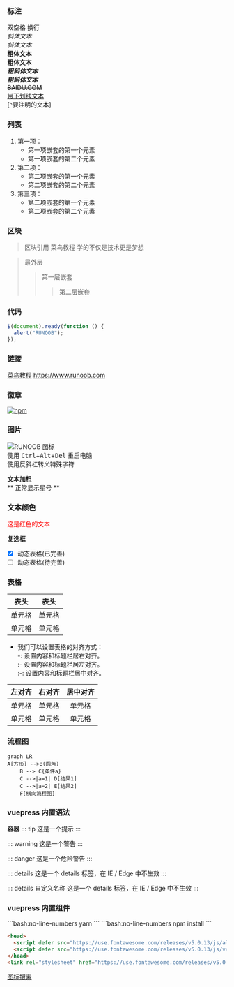 ### 标注

双空格 换行  
_斜体文本_  
_斜体文本_  
**粗体文本**  
**粗体文本**  
**_粗斜体文本_**  
**_粗斜体文本_**  
~~BAIDU.COM~~  
<u>带下划线文本</u>  
[^要注明的文本]

### 列表

1. 第一项：
   - 第一项嵌套的第一个元素
   - 第一项嵌套的第二个元素
2. 第二项：
   - 第二项嵌套的第一个元素
   - 第二项嵌套的第二个元素
3. 第三项：
   - 第二项嵌套的第一个元素
   - 第二项嵌套的第二个元素

### 区块

> 区块引用
> 菜鸟教程
> 学的不仅是技术更是梦想

> 最外层
>
> > 第一层嵌套
> >
> > > 第二层嵌套

### 代码

```javascript
$(document).ready(function () {
  alert("RUNOOB");
});
```

### 链接

[菜鸟教程](https://www.runoob.com)
<https://www.runoob.com>

### 徽章

[![npm](https://img.shields.io/npm/v/typescript-plugin-css-modules)](https://www.npmjs.com/package/typescript-plugin-css-modules)

### 图片

![RUNOOB 图标](图片地址)  
使用 <kbd>Ctrl</kbd>+<kbd>Alt</kbd>+<kbd>Del</kbd> 重启电脑  
 使用反斜杠转义特殊字符

**文本加粗**  
\*\* 正常显示星号 \*\*

### 文本颜色

<span style="color: red;">这是红色的文本</span>

**复选框**

- [x] 动态表格(已完善)
- [ ] 动态表格(待完善)

### 表格

| 表头   | 表头   |
| ------ | ------ |
| 单元格 | 单元格 |
| 单元格 | 单元格 |

- 我们可以设置表格的对齐方式：  
  -: 设置内容和标题栏居右对齐。  
  :- 设置内容和标题栏居左对齐。  
  :-: 设置内容和标题栏居中对齐。

| 左对齐 | 右对齐 | 居中对齐 |
| :----- | -----: | :------: |
| 单元格 | 单元格 |  单元格  |
| 单元格 | 单元格 |  单元格  |

### 流程图

```mermaid
graph LR
A[方形] -->B(圆角)
    B --> C{条件a}
    C -->|a=1| D[结果1]
    C -->|a=2| E[结果2]
    F[横向流程图]
```

### vuepress 内置语法

**容器**
::: tip
这是一个提示
:::

::: warning
这是一个警告
:::

::: danger
这是一个危险警告
:::

::: details
这是一个 details 标签，在 IE / Edge 中不生效
:::

::: details 自定义名称
这是一个 details 标签，在 IE / Edge 中不生效
:::

### vuepress 内置组件

<Badge type="tip" text="标签" vertical="top" />

<CodeGroup>
  <CodeGroupItem title="YARN">
  ```bash:no-line-numbers
  yarn
  ```
  </CodeGroupItem>
  <CodeGroupItem title="NPM" active>
  ```bash:no-line-numbers
  npm install
  ```
  </CodeGroupItem>
</CodeGroup>

```html
<head>
  <script defer src="https://use.fontawesome.com/releases/v5.0.13/js/all.js"></script>
  <script defer src="https://use.fontawesome.com/releases/v5.0.13/js/v4-shims.js"></script>
</head>
<link rel="stylesheet" href="https://use.fontawesome.com/releases/v5.0.13/css/all.css" />
```

[图标搜索](https://fontawesome.com/v5.15/icons?d=gallery&p=2&m=free)

